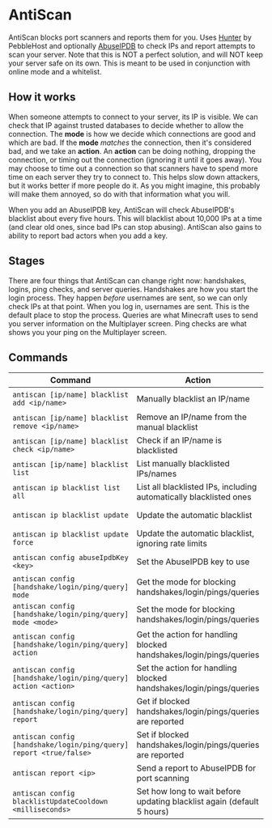 # AntiScan

AntiScan blocks port scanners and reports them for you. Uses [Hunter](https://github.com/pebblehost/hunter) by
PebbleHost and optionally [AbuseIPDB](https://www.abuseipdb.com/) to check IPs and report attempts to scan your server.
Note that this is NOT a perfect solution, and will NOT keep your server safe on its own. This is meant to be used in
conjunction with online mode and a whitelist.

## How it works

When someone attempts to connect to your server, its IP is visible. We can check that IP against trusted databases to
decide whether to allow the connection. The **mode** is how we decide which connections are good and which are bad.
If the **mode** *matches* the connection, then it's considered bad, and we take an **action**. An **action** can be
doing nothing, dropping the connection, or timing out the connection (ignoring it until it goes away). You may choose to
time out a connection so that scanners have to spend more time on each server they try to connect to. This helps slow
down attackers, but it works better if more people do it. As you might imagine, this probably will make them annoyed, so
do with that information what you will.

When you add an AbuseIPDB key, AntiScan will check AbuseIPDB's blacklist about every five hours. This will blacklist
about 10,000 IPs at a time (and clear old ones, since bad IPs can stop abusing). AntiScan also gains to ability to
report bad actors when you add a key.

## Stages

There are four things that AntiScan can change right now: handshakes, logins, ping checks, and server queries.
Handshakes are how you start the login process. They happen *before* usernames are sent, so we can only check IPs at
that point. When you log in, usernames are sent. This is the default place to stop the process. Queries are what
Minecraft uses to send you server information on the Multiplayer screen. Ping checks are what shows you your ping on
the Multiplayer screen.

## Commands

| Command                                                            | Action                                                                 | Permission node                                           | Default    |
|--------------------------------------------------------------------|------------------------------------------------------------------------|-----------------------------------------------------------|------------|
| `antiscan [ip/name] blacklist add <ip/name>`                       | Manually blacklist an IP/name                                          | `"antiscan.ip/name.blacklist.add"`                        | OP Level 3 |
| `antiscan [ip/name] blacklist remove <ip/name>`                    | Remove an IP/name from the manual blacklist                            | `"antiscan.ip/name.blacklist.remove"`                     | OP Level 3 |
| `antiscan [ip/name] blacklist check <ip/name>`                     | Check if an IP/name is blacklisted                                     | `"antiscan.ip/name.blacklist.check"`                      | OP Level 3 |
| `antiscan [ip/name] blacklist list`                                | List manually blacklisted IPs/names                                    | `"antiscan.ip/name.blacklist.list"`                       | OP Level 3 |
| `antiscan ip blacklist list all`                                   | List all blacklisted IPs, including automatically blacklisted ones     | `"antiscan.ip.blacklist.list.all"`                        | OP Level 3 |
| `antiscan ip blacklist update`                                     | Update the automatic blacklist                                         | `"antiscan.ip.blacklist.update"`                          | OP Level 4 |
| `antiscan ip blacklist update force`                               | Update the automatic blacklist, ignoring rate limits                   | `"antiscan.ip.blacklist.update.force"`                    | OP Level 4 |
| `antiscan config abuseIpdbKey <key>`                               | Set the AbuseIPDB key to use                                           | `"antiscan.config.abuseIpdbKey"`                          | OP Level 4 |
| `antiscan config [handshake/login/ping/query] mode`                | Get the mode for blocking handshakes/login/pings/queries               | `"antiscan.config.handshake/login/ping/query.mode"`       | OP Level 4 |
| `antiscan config [handshake/login/ping/query] mode <mode>`         | Set the mode for blocking handshakes/login/pings/queries               | `"antiscan.config.handshake/login/ping/query.mode.set"`   | OP Level 4 |
| `antiscan config [handshake/login/ping/query] action`              | Get the action for handling blocked handshakes/login/pings/queries     | `"antiscan.config.handshake/login/ping/query.action"`     | OP Level 4 |
| `antiscan config [handshake/login/ping/query] action <action>`     | Set the action for handling blocked handshakes/login/pings/queries     | `"antiscan.config.handshake/login/ping/query.action.set"` | OP Level 4 |
| `antiscan config [handshake/login/ping/query] report`              | Get if blocked handshakes/login/pings/queries are reported             | `"antiscan.config.handshake/login/ping/query.report"`     | OP Level 4 |
| `antiscan config [handshake/login/ping/query] report <true/false>` | Set if blocked handshakes/login/pings/queries are reported             | `"antiscan.config.handshake/login/ping/query.report.set"` | OP Level 4 |
| `antiscan report <ip>`                                             | Send a report to AbuseIPDB for port scanning                           | `"antiscan.report"`                                       | OP Level 4 |
| `antiscan config blacklistUpdateCooldown <milliseconds>`           | Set how long to wait before updating blacklist again (default 5 hours) | `"antiscan.config.blacklistUpdateCooldown"`               | OP Level 4 |

